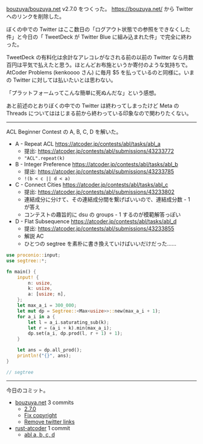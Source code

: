 [bouzuya/bouzuya.net] v2.7.0 をつくった。 <https://bouzuya.net/> から Twitter へのリンクを削除した。

ぼくの中での Twitter はここ数日の「ログアウト状態での参照をできなくした件」と今日の「 TweetDeck が Twitter Blue に組み込まれた件」で完全に終わった。

TweetDeck の有料化は余計なアレコレがなされる前の以前の Twitter なら月数百円は平気で払えたと思う。ほとんどお布施というか寄付のような気持ちで。 AtCoder Problems (kenkoooo さん) に毎月 $5 を払っているのと同様に。いまの Twitter に対しては払いたいとは思わない。

「プラットフォームってこんな簡単に死ぬんだな」という感想。

あと前述のとおりぼくの中での Twitter は終わってしまったけど Meta の Threads についてははじまる前から終わっている印象なので関わりたくない。

---

ACL Beginner Contest の A, B, C, D を解いた。

- A - Repeat ACL
  <https://atcoder.jp/contests/abl/tasks/abl_a>
  - 提出: <https://atcoder.jp/contests/abl/submissions/43233772>
  - `"ACL".repeat(k)`
- B - Integer Preference
  <https://atcoder.jp/contests/abl/tasks/abl_b>
  - 提出: <https://atcoder.jp/contests/abl/submissions/43233785>
  - `!(b < c || d < a)`
- C - Connect Cities
  <https://atcoder.jp/contests/abl/tasks/abl_c>
  - 提出: <https://atcoder.jp/contests/abl/submissions/43233802>
  - 連結成分に分けて、その連結成分間を繋げばいいので、連結成分数 - 1 が答え
  - コンテストの趣旨的に dsu の groups - 1 するのが模範解答っぽい
- D - Flat Subsequence
  <https://atcoder.jp/contests/abl/tasks/abl_d>
  - 提出: <https://atcoder.jp/contests/abl/submissions/43233855>
  - 解説 AC
  - ひとつの segtree を素朴に書き換えていけばいいだけだった……

```rust
use proconio::input;
use segtree::*;

fn main() {
    input! {
        n: usize,
        k: usize,
        a: [usize; n],
    };
    let max_a_i = 300_000;
    let mut dp = Segtree::<Max<usize>>::new(max_a_i + 1);
    for a_i in a {
        let l = a_i.saturating_sub(k);
        let r = (a_i + k).min(max_a_i);
        dp.set(a_i, dp.prod(l, r + 1) + 1);
    }

    let ans = dp.all_prod();
    println!("{}", ans);
}

// segtree
```

---

今日のコミット。

- [bouzuya.net](https://github.com/bouzuya/bouzuya.net) 3 commits
  - [2.7.0](https://github.com/bouzuya/bouzuya.net/commit/e2219bb8343e04ebf152376eebeeedac46ecca06)
  - [Fix copyright](https://github.com/bouzuya/bouzuya.net/commit/f8d523fa70166fa2bff83f0c5e2c5aae2f6a2945)
  - [Remove twitter links](https://github.com/bouzuya/bouzuya.net/commit/34770e0bf7b2dc88aa3530e259bcaab933ed5418)
- [rust-atcoder](https://github.com/bouzuya/rust-atcoder) 1 commit
  - [abl a, b, c, d](https://github.com/bouzuya/rust-atcoder/commit/d4e31a26a9f3ed9078587d9bf344632c849fe326)

[bouzuya/bouzuya.net]: https://github.com/bouzuya/bouzuya.net
